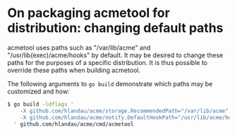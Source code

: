 # On packaging acmetool for distribution: changing default paths

acmetool uses paths such as "/var/lib/acme" and "/usr/lib(exec)/acme/hooks" by
default. It may be desired to change these paths for the purposes of a specific
distribution. It is thus possible to override these paths when building acmetool.

The following arguments to `go build` demonstrate which paths may be customized
and how:

```sh
$ go build -ldflags '
    -X github.com/hlandau/acme/storage.RecommendedPath="/var/lib/acme"
    -X github.com/hlandau/acme/notify.DefaultHookPath="/usr/lib/acme/hooks"
  ' github.com/hlandau/acme/cmd/acmetool
```
